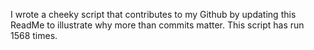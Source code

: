 I wrote a cheeky script that contributes to my Github by updating this ReadMe to illustrate why more than commits matter. This script has run 1568 times.